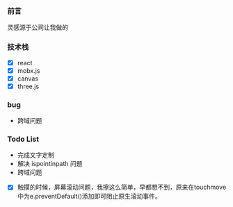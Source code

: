 ### 前言
灵感源于公司让我做的

### 技术栈
- [x] react
- [x] mobx.js
- [x] canvas
- [x] three.js

### bug
- 跨域问题

### Todo List
- 完成文字定制
- 解决 ispointinpath 问题 
- 跨域问题
- [x] 触摸的时候，屏幕滚动问题，我擦这么简单，早都想不到，原来在touchmove中为e.preventDefault()添加即可阻止原生滚动事件。
